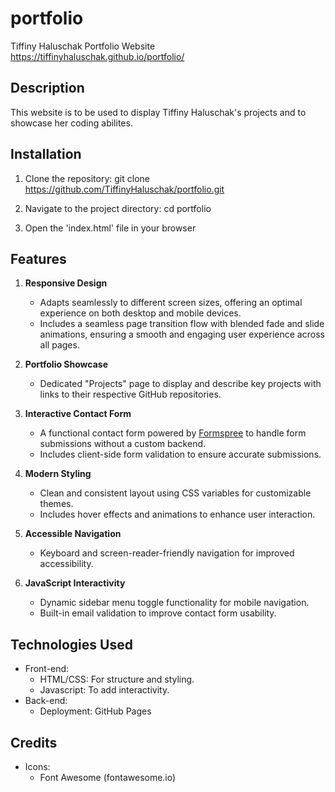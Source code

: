# portfolio

Tiffiny Haluschak Portfolio Website
https://tiffinyhaluschak.github.io/portfolio/

## Description
This website is to be used to display Tiffiny Haluschak's projects and to showcase her coding abilites.

## Installation
1. Clone the repository:
git clone https://github.com/TiffinyHaluschak/portfolio.git

2. Navigate to the project directory:
cd portfolio

3. Open the 'index.html' file in your browser

## Features
1. **Responsive Design**  
   - Adapts seamlessly to different screen sizes, offering an optimal experience on both desktop and mobile devices.  
   - Includes a seamless page transition flow with blended fade and slide animations, ensuring a smooth and engaging user experience across all pages.

2. **Portfolio Showcase**  
   - Dedicated "Projects" page to display and describe key projects with links to their respective GitHub repositories.  

3. **Interactive Contact Form**  
   - A functional contact form powered by [Formspree](https://formspree.io) to handle form submissions without a custom backend.  
   - Includes client-side form validation to ensure accurate submissions.  

4. **Modern Styling**  
   - Clean and consistent layout using CSS variables for customizable themes.  
   - Includes hover effects and animations to enhance user interaction.  

5. **Accessible Navigation**  
   - Keyboard and screen-reader-friendly navigation for improved accessibility.  

6. **JavaScript Interactivity**  
   - Dynamic sidebar menu toggle functionality for mobile navigation.  
   - Built-in email validation to improve contact form usability.  

## Technologies Used
- Front-end: 
    - HTML/CSS: For structure and styling.
    - Javascript: To add interactivity.
- Back-end:
    - Deployment: GitHub Pages

## Credits
- Icons:
    - Font Awesome (fontawesome.io)
